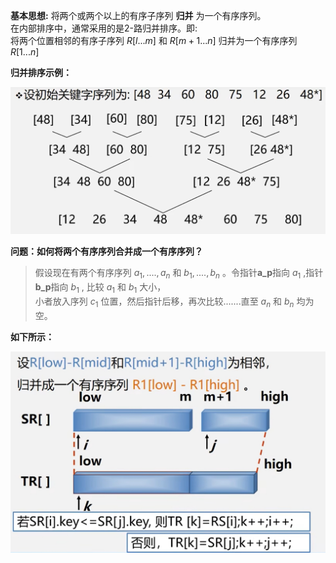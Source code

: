 **基本思想:** 将两个或两个以上的有序子序列 **归并** 为一个有序序列。  
在内部排序中，通常采用的是2-路归并排序。即:  
将两个位置相邻的有序子序列 $R[l...m]$ 和 $R[m+1...n]$ 归并为一个有序序列 $R[1...n]$   

**归并排序示例：**  
<div><img src = "./images/归并排序示例1.png"></div>

**问题：如何将两个有序序列合并成一个有序序列？**  
>假设现在有两个有序序列 $a_1,....,a_n$ 和 $b_1,....,b_n$ 。令指针**a_p**指向 $a_1$ ,指针**b_p**指向 $b_1$ , 比较 $a_1$ 和 $b_1$ 大小，  
>小者放入序列 $c_1$ 位置，然后指针后移，再次比较.......直至 $a_n$ 和 $b_n$ 均为空。

**如下所示：**  
<div><img src = "./images/归并排序示例2.png"></div>

